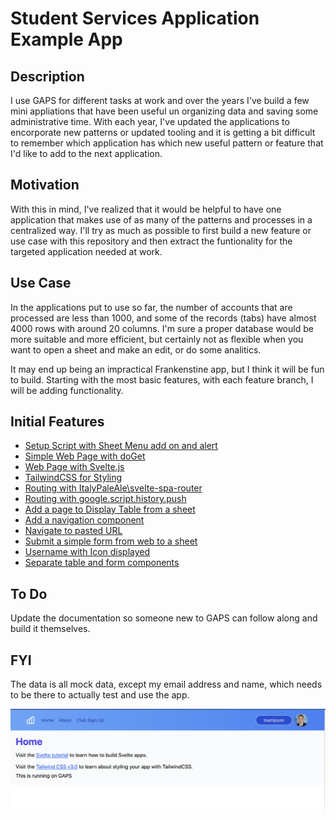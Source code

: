 # Student Services Application Example App

## Description

I use GAPS for different tasks at work and over the years I've build a few mini appliations that have been useful un organizing data and saving some administrative time. With each year, I've updated the applications to encorporate new patterns or updated tooling and it is getting a bit difficult to remember which application has which new useful pattern or feature that I'd like to add to the next application.

## Motivation

With this in mind, I've realized that it would be helpful to have one application that makes use of as many of the patterns and processes in a centralized way. I'll try as much as possible to first build a new feature or use case with this repository and then extract the funtionality for the targeted application needed at work.

## Use Case

In the applications put to use so far, the number of accounts that are processed are less than 1000, and some of the records (tabs) have almost 4000 rows with around 20 columns. I'm sure a proper database would be more suitable and more efficient, but certainly not as flexible when you want to open a sheet and make an edit, or do some analitics.

It may end up being an impractical Frankenstine app, but I think it will be fun to build. Starting with the most basic features, with each feature branch, I will be adding functionality.

## Initial Features

- [Setup Script with Sheet Menu add on and alert](https://github.com/timsampson/samsis/tree/gaps-setup/server)
- [Simple Web Page with doGet](https://github.com/timsampson/samsis/tree/simple-webpage)
- [Web Page with Svelte.js](https://github.com/timsampson/samsis/tree/deploy-svelte)
- [TailwindCSS for Styling](https://github.com/timsampson/samsis/tree/add-tailwind)
- [Routing with ItalyPaleAle\svelte-spa-router](https://github.com/timsampson/samsis/tree/links-pages)
- [Routing with google.script.history.push](https://github.com/timsampson/samsis/tree/url-routing)
- [Add a page to Display Table from a sheet](https://github.com/timsampson/samsis/tree/club-signup)
- [Add a navigation component](https://github.com/timsampson/samsis/tree/nav-component)
- [Navigate to pasted URL](https://github.com/timsampson/samsis/tree/router-paste-url)
- [Submit a simple form from web to a sheet](https://github.com/timsampson/samsis/tree/submit-basic-form)
- [Username with Icon displayed](https://github.com/timsampson/samsis/tree/user-icon)
- [Separate table and form components](https://github.com/timsampson/samsis/tree/club-signup-form-comp)

## To Do

Update the documentation so someone new to GAPS can follow along and build it themselves.

## FYI

The data is all mock data, except my email address and name, which needs to be there to actually test and use the app.

![Home Page View](https://raw.githubusercontent.com/timsampson/samsis/main/docs/home_page_initial.png)
